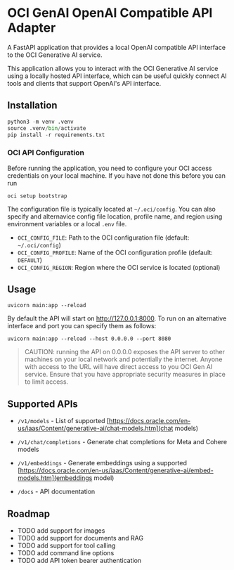 # OCI GenAI OpenAI Compatible API Adapter

A FastAPI application that provides a local OpenAI compatible API interface to the OCI Generative AI service.

This application allows you to interact with the OCI Generative AI service using a locally hosted API interface, which can be useful quickly connect AI tools and clients that support OpenAI's API interface.

## Installation

```python
python3 -m venv .venv
source .venv/bin/activate
pip install -r requirements.txt
```

### OCI API Configuration

Before running the application, you need to configure your OCI access credentials on your local machine. If you have not done this before you can run

```shell
oci setup bootstrap
```

 The configuration file is typically located at `~/.oci/config`. You can also specify and alternavice config file location, profile name, and region using environment variables or a local `.env` file.

- `OCI_CONFIG_FILE`: Path to the OCI configuration file (default: `~/.oci/config`)
- `OCI_CONFIG_PROFILE`: Name of the OCI configuration profile (default: `DEFAULT`)
- `OCI_CONFIG_REGION`: Region where the OCI service is located (optional)

## Usage

```shell
uvicorn main:app --reload
```

By default the API will start on http://127.0.0.1:8000. To run on an alternative interface and port you can specify them as follows:

```shell
uvicorn main:app --reload --host 0.0.0.0 --port 8080
```

> CAUTION: running the API on 0.0.0.0 exposes the API server to other machines on your local network and potentially the internet. Anyone with access to the URL will have direct access to you OCI Gen AI service. Ensure that you have appropriate security measures in place to limit access.


## Supported APIs

- `/v1/models` - List of supported [https://docs.oracle.com/en-us/iaas/Content/generative-ai/chat-models.htm](chat models)
- `/v1/chat/completions` - Generate chat completions for Meta and Cohere models
- `/v1/embeddings` - Generate embeddings using a supported [https://docs.oracle.com/en-us/iaas/Content/generative-ai/embed-models.htm](embeddings model)

- `/docs` - API documentation

## Roadmap

- TODO add support for images
- TODO add support for documents and RAG
- TODO add support for tool calling
- TODO add command line options
- TODO add API token bearer authentication
